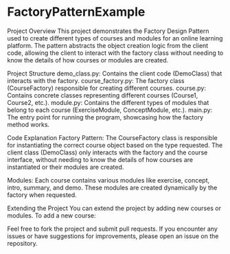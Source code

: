 # FactoryPatternExample
Project Overview
This project demonstrates the Factory Design Pattern used to create different types of courses and modules for an online learning platform. The pattern abstracts the object creation logic from the client code, allowing the client to interact with the factory class without needing to know the details of how courses or modules are created.

Project Structure
demo_class.py: Contains the client code (DemoClass) that interacts with the factory.
course_factory.py: The factory class (CourseFactory) responsible for creating different courses.
course.py: Contains concrete classes representing different courses (Course1, Course2, etc.).
module.py: Contains the different types of modules that belong to each course (ExerciseModule, ConceptModule, etc.).
main.py: The entry point for running the program, showcasing how the factory method works.



Code Explanation
Factory Pattern: The CourseFactory class is responsible for instantiating the correct course object based on the type requested. The client class (DemoClass) only interacts with the factory and the course interface, without needing to know the details of how courses are instantiated or their modules are created.

Modules: Each course contains various modules like exercise, concept, intro, summary, and demo. These modules are created dynamically by the factory when requested.

Extending the Project
You can extend the project by adding new courses or modules. To add a new course:


Feel free to fork the project and submit pull requests. If you encounter any issues or have suggestions for improvements, please open an issue on the repository.
